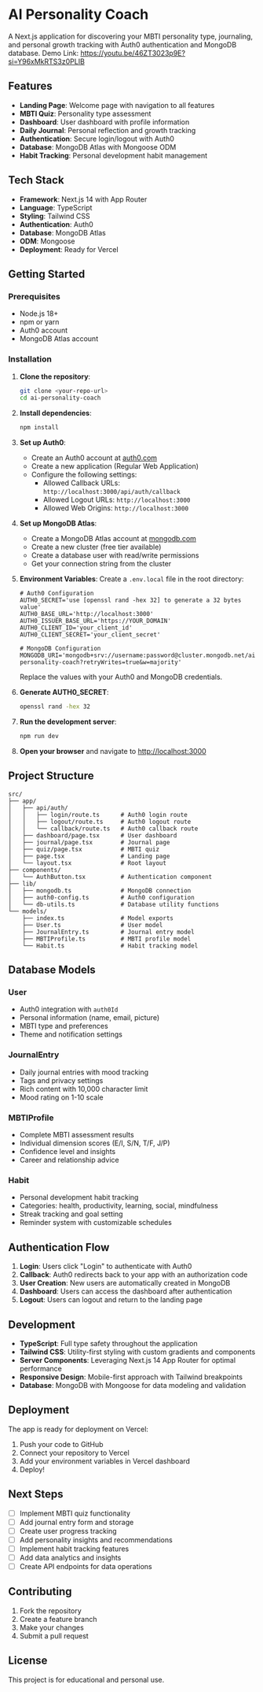 # AI Personality Coach

A Next.js application for discovering your MBTI personality type, journaling, and personal growth tracking with Auth0 authentication and MongoDB database.
Demo Link: https://youtu.be/46ZT3023p9E?si=Y96xMkRTS3z0PLIB

## Features

- **Landing Page**: Welcome page with navigation to all features
- **MBTI Quiz**: Personality type assessment
- **Dashboard**: User dashboard with profile information
- **Daily Journal**: Personal reflection and growth tracking
- **Authentication**: Secure login/logout with Auth0
- **Database**: MongoDB Atlas with Mongoose ODM
- **Habit Tracking**: Personal development habit management

## Tech Stack

- **Framework**: Next.js 14 with App Router
- **Language**: TypeScript
- **Styling**: Tailwind CSS
- **Authentication**: Auth0
- **Database**: MongoDB Atlas
- **ODM**: Mongoose
- **Deployment**: Ready for Vercel

## Getting Started

### Prerequisites

- Node.js 18+ 
- npm or yarn
- Auth0 account
- MongoDB Atlas account

### Installation

1. **Clone the repository**:
   ```bash
   git clone <your-repo-url>
   cd ai-personality-coach
   ```

2. **Install dependencies**:
   ```bash
   npm install
   ```

3. **Set up Auth0**:
   - Create an Auth0 account at [auth0.com](https://auth0.com)
   - Create a new application (Regular Web Application)
   - Configure the following settings:
     - Allowed Callback URLs: `http://localhost:3000/api/auth/callback`
     - Allowed Logout URLs: `http://localhost:3000`
     - Allowed Web Origins: `http://localhost:3000`

4. **Set up MongoDB Atlas**:
   - Create a MongoDB Atlas account at [mongodb.com](https://mongodb.com)
   - Create a new cluster (free tier available)
   - Create a database user with read/write permissions
   - Get your connection string from the cluster

5. **Environment Variables**:
   Create a `.env.local` file in the root directory:
   ```env
   # Auth0 Configuration
   AUTH0_SECRET='use [openssl rand -hex 32] to generate a 32 bytes value'
   AUTH0_BASE_URL='http://localhost:3000'
   AUTH0_ISSUER_BASE_URL='https://YOUR_DOMAIN'
   AUTH0_CLIENT_ID='your_client_id'
   AUTH0_CLIENT_SECRET='your_client_secret'

   # MongoDB Configuration
   MONGODB_URI='mongodb+srv://username:password@cluster.mongodb.net/ai-personality-coach?retryWrites=true&w=majority'
   ```

   Replace the values with your Auth0 and MongoDB credentials.

6. **Generate AUTH0_SECRET**:
   ```bash
   openssl rand -hex 32
   ```

7. **Run the development server**:
   ```bash
   npm run dev
   ```

8. **Open your browser** and navigate to [http://localhost:3000](http://localhost:3000)

## Project Structure

```
src/
├── app/
│   ├── api/auth/
│   │   ├── login/route.ts      # Auth0 login route
│   │   ├── logout/route.ts     # Auth0 logout route
│   │   └── callback/route.ts   # Auth0 callback route
│   ├── dashboard/page.tsx      # User dashboard
│   ├── journal/page.tsx        # Journal page
│   ├── quiz/page.tsx           # MBTI quiz
│   ├── page.tsx                # Landing page
│   └── layout.tsx              # Root layout
├── components/
│   └── AuthButton.tsx          # Authentication component
├── lib/
│   ├── mongodb.ts              # MongoDB connection
│   ├── auth0-config.ts         # Auth0 configuration
│   └── db-utils.ts             # Database utility functions
└── models/
    ├── index.ts                # Model exports
    ├── User.ts                 # User model
    ├── JournalEntry.ts         # Journal entry model
    ├── MBTIProfile.ts          # MBTI profile model
    └── Habit.ts                # Habit tracking model
```

## Database Models

### User
- Auth0 integration with `auth0Id`
- Personal information (name, email, picture)
- MBTI type and preferences
- Theme and notification settings

### JournalEntry
- Daily journal entries with mood tracking
- Tags and privacy settings
- Rich content with 10,000 character limit
- Mood rating on 1-10 scale

### MBTIProfile
- Complete MBTI assessment results
- Individual dimension scores (E/I, S/N, T/F, J/P)
- Confidence level and insights
- Career and relationship advice

### Habit
- Personal development habit tracking
- Categories: health, productivity, learning, social, mindfulness
- Streak tracking and goal setting
- Reminder system with customizable schedules

## Authentication Flow

1. **Login**: Users click "Login" to authenticate with Auth0
2. **Callback**: Auth0 redirects back to your app with an authorization code
3. **User Creation**: New users are automatically created in MongoDB
4. **Dashboard**: Users can access the dashboard after authentication
5. **Logout**: Users can logout and return to the landing page

## Development

- **TypeScript**: Full type safety throughout the application
- **Tailwind CSS**: Utility-first styling with custom gradients and components
- **Server Components**: Leveraging Next.js 14 App Router for optimal performance
- **Responsive Design**: Mobile-first approach with Tailwind breakpoints
- **Database**: MongoDB with Mongoose for data modeling and validation

## Deployment

The app is ready for deployment on Vercel:

1. Push your code to GitHub
2. Connect your repository to Vercel
3. Add your environment variables in Vercel dashboard
4. Deploy!

## Next Steps

- [ ] Implement MBTI quiz functionality
- [ ] Add journal entry form and storage
- [ ] Create user progress tracking
- [ ] Add personality insights and recommendations
- [ ] Implement habit tracking features
- [ ] Add data analytics and insights
- [ ] Create API endpoints for data operations

## Contributing

1. Fork the repository
2. Create a feature branch
3. Make your changes
4. Submit a pull request

## License

This project is for educational and personal use.
